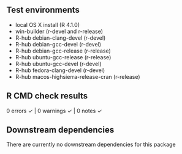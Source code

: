 ## Test environments
- local OS X install (R 4.1.0)
- win-builder (r-devel and r-release)
- R-hub debian-clang-devel (r-devel)
- R-hub debian-gcc-devel (r-devel)
- R-hub debian-gcc-release (r-release)
- R-hub ubuntu-gcc-release (r-release)
- R-hub ubuntu-gcc-devel (r-devel)
- R-hub fedora-clang-devel (r-devel)
- R-hub macos-highsierra-release-cran (r-release)

## R CMD check results
0 errors ✓ | 0 warnings ✓ | 0 notes ✓

## Downstream dependencies
There are currently no downstream dependencies for this package
